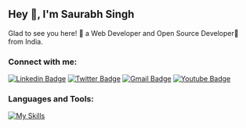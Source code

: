 ## Hey 👋, I'm Saurabh Singh

Glad to see you here! 🤩 a Web Developer and Open Source Developer🚀 from India.

### Connect with me:

[![Linkedin Badge](https://img.shields.io/badge/-@saurabh-blue?style=social&logo=Linkedin&logoColor=blue&link=https://www.linkedin.com/in/saurabh-singh-70939a195/)](https://www.linkedin.com/in/saurabh-singh-70939a195/)
[![Twitter Badge](http://img.shields.io/badge/-@saurabhsingh-1ca0f1?style=social&logo=x&logoColor=blue&link=https://x.com/Saurabh_Singh54)](https://x.com/Saurabh_Singh54) 
[![Gmail Badge](https://img.shields.io/badge/-GMail-c14438?style=social&logo=Gmail&logoColor=red&link=mailto:saurabh28720@gmail.com)](mailto:saurabh28720@gmail.com)
[![Youtube Badge](https://img.shields.io/badge/-Youtube-c14438?style=social&logo=Youtubel&logoColor=red&link=https://www.youtube.com/@saurabhsinghvlogs2432)](https://www.youtube.com/@saurabhsinghvlogs2432)

### Languages and Tools:
[![My Skills](https://skillicons.dev/icons?i=nodejs,javascript,typescript,rabbitmq,git,github,postman)](https://skillicons.dev)

